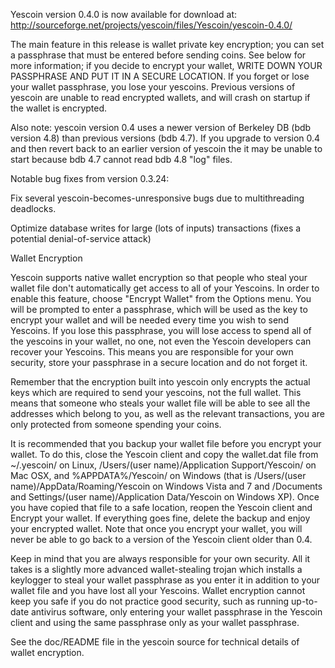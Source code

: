 Yescoin version 0.4.0 is now available for download at:
http://sourceforge.net/projects/yescoin/files/Yescoin/yescoin-0.4.0/

The main feature in this release is wallet private key encryption;
you can set a passphrase that must be entered before sending coins.
See below for more information; if you decide to encrypt your wallet,
WRITE DOWN YOUR PASSPHRASE AND PUT IT IN A SECURE LOCATION. If you
forget or lose your wallet passphrase, you lose your yescoins.
Previous versions of yescoin are unable to read encrypted wallets,
and will crash on startup if the wallet is encrypted.

Also note: yescoin version 0.4 uses a newer version of Berkeley DB
(bdb version 4.8) than previous versions (bdb 4.7). If you upgrade
to version 0.4 and then revert back to an earlier version of yescoin
the it may be unable to start because bdb 4.7 cannot read bdb 4.8
"log" files.


Notable bug fixes from version 0.3.24:

Fix several yescoin-becomes-unresponsive bugs due to multithreading
deadlocks.

Optimize database writes for large (lots of inputs) transactions
(fixes a potential denial-of-service attack)


Wallet Encryption

Yescoin supports native wallet encryption so that people who steal your
wallet file don't automatically get access to all of your Yescoins.
In order to enable this feature, choose "Encrypt Wallet" from the
Options menu.  You will be prompted to enter a passphrase, which
will be used as the key to encrypt your wallet and will be needed
every time you wish to send Yescoins.  If you lose this passphrase,
you will lose access to spend all of the yescoins in your wallet,
no one, not even the Yescoin developers can recover your Yescoins.
This means you are responsible for your own security, store your
passphrase in a secure location and do not forget it.

Remember that the encryption built into yescoin only encrypts the
actual keys which are required to send your yescoins, not the full
wallet.  This means that someone who steals your wallet file will
be able to see all the addresses which belong to you, as well as the
relevant transactions, you are only protected from someone spending
your coins.

It is recommended that you backup your wallet file before you
encrypt your wallet.  To do this, close the Yescoin client and
copy the wallet.dat file from ~/.yescoin/ on Linux, /Users/(user
name)/Application Support/Yescoin/ on Mac OSX, and %APPDATA%/Yescoin/
on Windows (that is /Users/(user name)/AppData/Roaming/Yescoin on
Windows Vista and 7 and /Documents and Settings/(user name)/Application
Data/Yescoin on Windows XP).  Once you have copied that file to a
safe location, reopen the Yescoin client and Encrypt your wallet.
If everything goes fine, delete the backup and enjoy your encrypted
wallet.  Note that once you encrypt your wallet, you will never be
able to go back to a version of the Yescoin client older than 0.4.

Keep in mind that you are always responsible for your own security.
All it takes is a slightly more advanced wallet-stealing trojan which
installs a keylogger to steal your wallet passphrase as you enter it
in addition to your wallet file and you have lost all your Yescoins.
Wallet encryption cannot keep you safe if you do not practice
good security, such as running up-to-date antivirus software, only
entering your wallet passphrase in the Yescoin client and using the
same passphrase only as your wallet passphrase.

See the doc/README file in the yescoin source for technical details
of wallet encryption.
